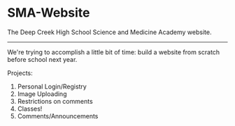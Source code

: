 # SMA-Website
The Deep Creek High School Science and Medicine Academy website.
______________________________________________________________
We're trying to accomplish a little bit of time: build a website from scratch before school next year.

Projects:
  1. Personal Login/Registry
  2. Image Uploading
  3. Restrictions on comments
  4. Classes!
  5. Comments/Announcements

